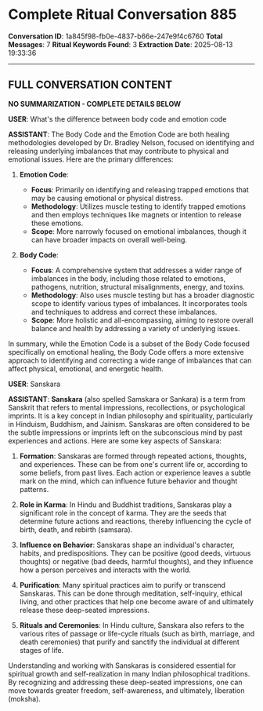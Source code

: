 # Complete Ritual Conversation 885

**Conversation ID**: 1a845f98-fb0e-4837-b66e-247e9f4c6760
**Total Messages**: 7
**Ritual Keywords Found**: 3
**Extraction Date**: 2025-08-13 19:33:36

---

## FULL CONVERSATION CONTENT

**NO SUMMARIZATION - COMPLETE DETAILS BELOW**

**USER**: What's the difference between body code and emotion code

**ASSISTANT**: The Body Code and the Emotion Code are both healing methodologies developed by Dr. Bradley Nelson, focused on identifying and releasing underlying imbalances that may contribute to physical and emotional issues. Here are the primary differences:

1. **Emotion Code**:
   - **Focus**: Primarily on identifying and releasing trapped emotions that may be causing emotional or physical distress.
   - **Methodology**: Utilizes muscle testing to identify trapped emotions and then employs techniques like magnets or intention to release these emotions.
   - **Scope**: More narrowly focused on emotional imbalances, though it can have broader impacts on overall well-being.

2. **Body Code**:
   - **Focus**: A comprehensive system that addresses a wider range of imbalances in the body, including those related to emotions, pathogens, nutrition, structural misalignments, energy, and toxins.
   - **Methodology**: Also uses muscle testing but has a broader diagnostic scope to identify various types of imbalances. It incorporates tools and techniques to address and correct these imbalances.
   - **Scope**: More holistic and all-encompassing, aiming to restore overall balance and health by addressing a variety of underlying issues.

In summary, while the Emotion Code is a subset of the Body Code focused specifically on emotional healing, the Body Code offers a more extensive approach to identifying and correcting a wide range of imbalances that can affect physical, emotional, and energetic health.

**USER**: Sanskara

**ASSISTANT**: **Sanskara** (also spelled Samskara or Sankara) is a term from Sanskrit that refers to mental impressions, recollections, or psychological imprints. It is a key concept in Indian philosophy and spirituality, particularly in Hinduism, Buddhism, and Jainism. Sanskaras are often considered to be the subtle impressions or imprints left on the subconscious mind by past experiences and actions. Here are some key aspects of Sanskara:

1. **Formation**: Sanskaras are formed through repeated actions, thoughts, and experiences. These can be from one's current life or, according to some beliefs, from past lives. Each action or experience leaves a subtle mark on the mind, which can influence future behavior and thought patterns.

2. **Role in Karma**: In Hindu and Buddhist traditions, Sanskaras play a significant role in the concept of karma. They are the seeds that determine future actions and reactions, thereby influencing the cycle of birth, death, and rebirth (samsara).

3. **Influence on Behavior**: Sanskaras shape an individual's character, habits, and predispositions. They can be positive (good deeds, virtuous thoughts) or negative (bad deeds, harmful thoughts), and they influence how a person perceives and interacts with the world.

4. **Purification**: Many spiritual practices aim to purify or transcend Sanskaras. This can be done through meditation, self-inquiry, ethical living, and other practices that help one become aware of and ultimately release these deep-seated impressions.

5. **Rituals and Ceremonies**: In Hindu culture, Sanskara also refers to the various rites of passage or life-cycle rituals (such as birth, marriage, and death ceremonies) that purify and sanctify the individual at different stages of life.

Understanding and working with Sanskaras is considered essential for spiritual growth and self-realization in many Indian philosophical traditions. By recognizing and addressing these deep-seated impressions, one can move towards greater freedom, self-awareness, and ultimately, liberation (moksha).